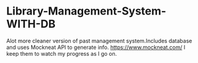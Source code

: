 # Library-Management-System-WITH-DB
Alot more cleaner version of past management system.Includes database and uses Mockneat API to generate info.
https://www.mockneat.com/
I keep them to watch my progress as I go on.
